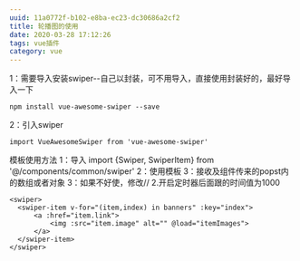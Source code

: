 ```yaml
---
uuid: 11a0772f-b102-e8ba-ec23-dc30686a2cf2
title: 轮播图的使用
date: 2020-03-28 17:12:26
tags: vue插件
category: vue
---
```


1：需要导入安装swiper--自己以封装，可不用导入，直接使用封装好的，最好导入一下
```
npm install vue-awesome-swiper --save
```

2：引入swiper
```
import VueAwesomeSwiper from 'vue-awesome-swiper'
```

模板使用方法 
	1：导入
	import {Swiper, SwiperItem} from '@/components/common/swiper'
	2：使用模板
	3：接收及组件传来的popst内的数组或者对象
    3：如果不好使，修改// 2.开启定时器后面跟的时间值为1000

  ```
  <swiper>
    <swiper-item v-for="(item,index) in banners" :key="index">
        <a :href="item.link">
            <img :src="item.image" alt="" @load="itemImages">
        </a>
    </swiper-item>
</swiper>
```